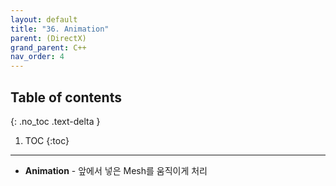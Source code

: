 ```yaml
---
layout: default
title: "36. Animation"
parent: (DirectX)
grand_parent: C++
nav_order: 4
---
```


## Table of contents
{: .no_toc .text-delta }

1. TOC
{:toc}

---

* **Animation** - 앞에서 넣은 Mesh를 움직이게 처리
